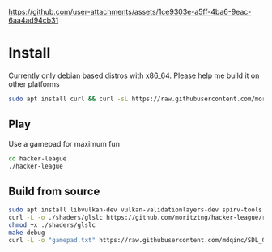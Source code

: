 https://github.com/user-attachments/assets/1ce9303e-a5ff-4ba6-9eac-6aa4ad94cb31
# Install
Currently only debian based distros with x86_64. Please help me build it on other platforms
```bash
sudo apt install curl && curl -sL https://raw.githubusercontent.com/moritztng/hacker-league/main/install.sh | bash
```

## Play
Use a gamepad for maximum fun
```bash
cd hacker-league
./hacker-league
```

## Build from source
```bash
sudo apt install libvulkan-dev vulkan-validationlayers-dev spirv-tools libglfw3-dev libglm-dev libeigen3-dev vim-common xxd g++ make
curl -L -o ./shaders/glslc https://github.com/moritztng/hacker-league/releases/download/v0.1/glslc
chmod +x ./shaders/glslc
make debug
curl -L -o "gamepad.txt" https://raw.githubusercontent.com/mdqinc/SDL_GameControllerDB/master/gamecontrollerdb.txt
```
